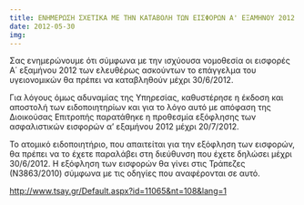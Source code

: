 ```yaml
---
title: ΕΝΗΜΕΡΩΣΗ ΣΧΕΤΙΚΑ ΜΕ ΤΗΝ ΚΑΤΑΒΟΛΗ ΤΩΝ ΕΙΣΦΟΡΩΝ Α' ΕΞΑΜΗΝΟΥ 2012 ΤΩΝ ΕΛΕΥΘΕΡΩΣ ΑΣΚΟΥΝΤΩΝ ΤΟ ΕΠΑΓΓΕΛΜΑ ΥΓΕΙΟΝΟΜΙΚΩΝ
date: 2012-05-30
img: 
---
```

Σας ενημερώνουμε ότι σύμφωνα με την ισχύουσα νομοθεσία οι εισφορές Α΄ εξαμήνου 2012 των ελευθέρως ασκούντων το επάγγελμα του υγειονομικών θα πρέπει να καταβληθούν μέχρι 30/6/2012. 

Για λόγους όμως αδυναμίας της Υπηρεσίας, καθυστέρησε η έκδοση και αποστολή των ειδοποιητηρίων και για το λόγο αυτό με απόφαση της Διοικούσας Επιτροπής παρατάθηκε η προθεσμία εξόφλησης των ασφαλιστικών εισφορών αʼ εξαμήνου 2012 μέχρι 20/7/2012. 

Το ατομικό ειδοποιητήριο, που απαιτείται για την εξόφληση των εισφορών, θα πρέπει να το έχετε παραλάβει στη διεύθυνση που έχετε δηλώσει μέχρι 30/6/2012. Η εξόφληση των εισφορών θα γίνει στις Τράπεζες (Ν3863/2010) σύμφωνα με τις οδηγίες που αναφέρονται σε αυτό. 


http://www.tsay.gr/Default.aspx?id=11065&nt=108&lang=1